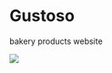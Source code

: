 # Gustoso
bakery products website

<img src="https://raw.githubusercontent.com/Gamurar/docs/master/gustoso/desktop-page.png"> 
